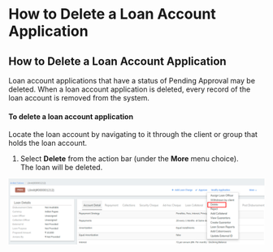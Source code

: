 # How to Delete a Loan Account Application

## How to Delete a Loan Account Application

Loan account applications that have a status of Pending Approval may be deleted. When a loan account application is deleted, every record of the loan account is removed from the system.



#### **To delete a loan account application** <a href="#howtodeletealoanaccountapplication-todeletealoanaccountapplication" id="howtodeletealoanaccountapplication-todeletealoanaccountapplication"></a>

Locate the loan account by navigating to it through the client or group that holds the loan account.

1. Select **Delete** from the action bar (under the **More** menu choice).\
   The loan will be deleted.

![](../../.gitbook/assets/Screenshot37.png)

